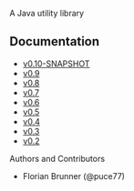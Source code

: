 A Java utility library

## Documentation
    
* [v0.10-SNAPSHOT](0.10-SNAPSHOT)
* [v0.9](0.9)
* [v0.8](0.8)
* [v0.7](0.7)
* [v0.6](0.6)
* [v0.5](0.5/docs)
* [v0.4](0.4/docs)
* [v0.3](0.3/docs)
* [v0.2](0.2/docs)

Authors and Contributors

* Florian Brunner (@puce77)
